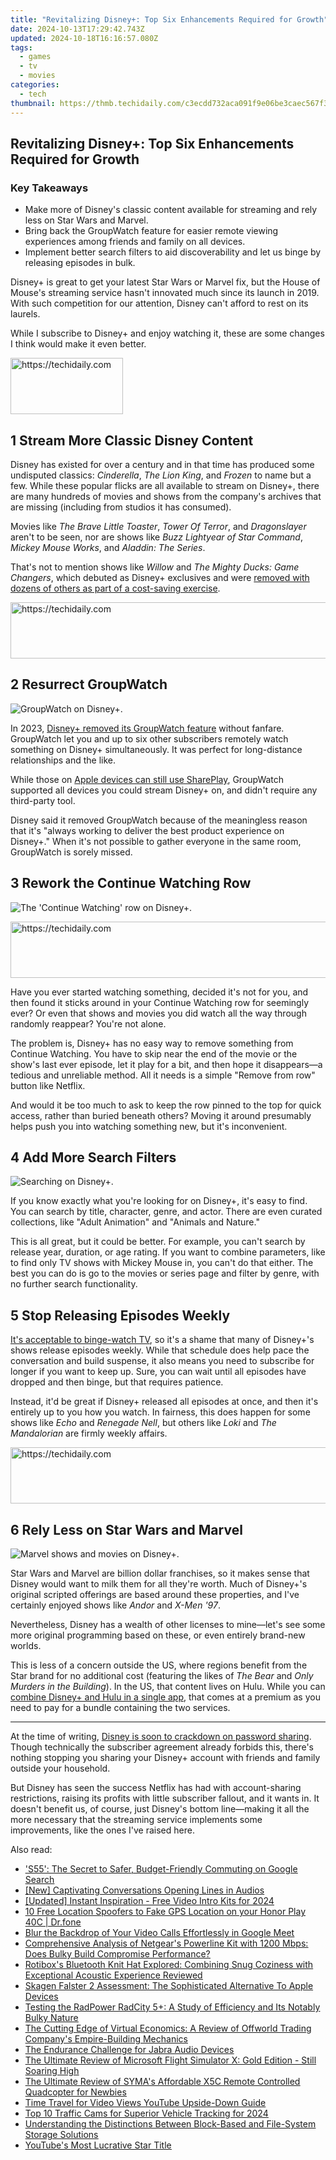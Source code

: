 ```yaml
---
title: "Revitalizing Disney+: Top Six Enhancements Required for Growth"
date: 2024-10-13T17:29:42.743Z
updated: 2024-10-18T16:16:57.080Z
tags:
  - games
  - tv
  - movies
categories:
  - tech
thumbnail: https://thmb.techidaily.com/c3ecdd732aca091f9e06be3caec567f3fcd17c056bf2dd14982465e8c7b5b6a1.jpg
---
```


## Revitalizing Disney+: Top Six Enhancements Required for Growth

### Key Takeaways

* Make more of Disney's classic content available for streaming and rely less on Star Wars and Marvel.
* Bring back the GroupWatch feature for easier remote viewing experiences among friends and family on all devices.
* Implement better search filters to aid discoverability and let us binge by releasing episodes in bulk.

 Disney+ is great to get your latest Star Wars or Marvel fix, but the House of Mouse's streaming service hasn't innovated much since its launch in 2019\. With such competition for our attention, Disney can't afford to rest on its laurels.

 While I subscribe to Disney+ and enjoy watching it, these are some changes I think would make it even better.

<!-- affiliate ads begin -->
<a href="https://aligracehair.sjv.io/c/5597632/2135367/19272" target="_top" id="2135367">
  <img src="//a.impactradius-go.com/display-ad/19272-2135367" border="0" alt="https://techidaily.com" width="180" height="90"/>
</a>
<img height="0" width="0" src="https://aligracehair.sjv.io/i/5597632/2135367/19272" style="position:absolute;visibility:hidden;" border="0" />
<!-- affiliate ads end -->

## 1  Stream More Classic Disney Content 

 Disney has existed for over a century and in that time has produced some undisputed classics: _Cinderella_, _The Lion King_, and _Frozen_ to name but a few. While these popular flicks are all available to stream on Disney+, there are many hundreds of movies and shows from the company's archives that are missing (including from studios it has consumed).

 Movies like _The Brave Little Toaster_, _Tower Of Terror_, and _Dragonslayer_ aren't to be seen, nor are shows like _Buzz Lightyear of Star Command_, _Mickey Mouse Works_, and _Aladdin: The Series_.

 That's not to mention shows like _Willow_ and _The Mighty Ducks: Game Changers_, which debuted as Disney+ exclusives and were [removed with dozens of others as part of a cost-saving exercise](https://change-location.techidaily.com/in-2024-what-is-the-best-pokemon-for-pokemon-pvp-ranking-on-samsung-galaxy-a24-drfone-by-drfone-virtual-android/).

<!-- affiliate ads begin -->
<a href="https://aligracehair.sjv.io/c/5597632/2115921/19272" target="_top" id="2115921">
  <img src="//a.impactradius-go.com/display-ad/19272-2115921" border="0" alt="https://techidaily.com" width="728" height="90"/>
</a>
<img height="0" width="0" src="https://aligracehair.sjv.io/i/5597632/2115921/19272" style="position:absolute;visibility:hidden;" border="0" />
<!-- affiliate ads end -->

## 2  Resurrect GroupWatch 

![GroupWatch on Disney+.](https://static1.howtogeekimages.com/wordpress/wp-content/uploads/2024/04/groupwatch-on-disney.jpg) 

 In 2023, [Disney+ removed its GroupWatch feature](https://easy-unlock-android.techidaily.com/in-2024-how-to-lock-apps-on-realme-narzo-60-5g-to-protect-your-individual-information-by-drfone-android/) without fanfare. GroupWatch let you and up to six other subscribers remotely watch something on Disney+ simultaneously. It was perfect for long-distance relationships and the like.

 While those on [Apple devices can still use SharePlay](https://ai-video-tools.techidaily.com/updated-unlock-your-creative-potential-video-editing-tips-for-home-movies-for-2024/), GroupWatch supported all devices you could stream Disney+ on, and didn't require any third-party tool.

 Disney said it removed GroupWatch because of the meaningless reason that it's "always working to deliver the best product experience on Disney+." When it's not possible to gather everyone in the same room, GroupWatch is sorely missed.

## 3  Rework the Continue Watching Row 

![The 'Continue Watching' row on Disney+.](https://static1.howtogeekimages.com/wordpress/wp-content/uploads/2024/04/the-continue-watching-row-on-disney.png) 

<!-- affiliate ads begin -->
<a href="https://appsumo.8odi.net/c/5597632/2037359/7443" target="_top" id="2037359">
  <img src="//a.impactradius-go.com/display-ad/7443-2037359" border="0" alt="https://techidaily.com" width="728" height="90"/>
</a>
<img height="0" width="0" src="https://appsumo.8odi.net/i/5597632/2037359/7443" style="position:absolute;visibility:hidden;" border="0" />
<!-- affiliate ads end -->

 Have you ever started watching something, decided it's not for you, and then found it sticks around in your Continue Watching row for seemingly ever? Or even that shows and movies you did watch all the way through randomly reappear? You're not alone.

 The problem is, Disney+ has no easy way to remove something from Continue Watching. You have to skip near the end of the movie or the show's last ever episode, let it play for a bit, and then hope it disappears—a tedious and unreliable method. All it needs is a simple "Remove from row" button like Netflix.

 And would it be too much to ask to keep the row pinned to the top for quick access, rather than buried beneath others? Moving it around presumably helps push you into watching something new, but it's inconvenient.

## 4  Add More Search Filters 

![Searching on Disney+.](https://static1.howtogeekimages.com/wordpress/wp-content/uploads/2024/04/searching-on-disney.png) 

 If you know exactly what you're looking for on Disney+, it's easy to find. You can search by title, character, genre, and actor. There are even curated collections, like "Adult Animation" and "Animals and Nature."

 This is all great, but it could be better. For example, you can't search by release year, duration, or age rating. If you want to combine parameters, like to find only TV shows with Mickey Mouse in, you can't do that either. The best you can do is go to the movies or series page and filter by genre, with no further search functionality.

## 5  Stop Releasing Episodes Weekly 

[It's acceptable to binge-watch TV](https://os-tips.techidaily.com/how-to-retrieve-lost-viber-calls-from-your-iphone-without-a-backup-a-three-step-guide/), so it's a shame that many of Disney+'s shows release episodes weekly. While that schedule does help pace the conversation and build suspense, it also means you need to subscribe for longer if you want to keep up. Sure, you can wait until all episodes have dropped and then binge, but that requires patience.

 Instead, it'd be great if Disney+ released all episodes at once, and then it's entirely up to you how you watch. In fairness, this does happen for some shows like _Echo_ and _Renegade Nell_, but others like _Loki_ and _The Mandalorian_ are firmly weekly affairs.

<!-- affiliate ads begin -->
<a href="https://appsumo.8odi.net/c/5597632/2002018/7443" target="_top" id="2002018">
  <img src="//a.impactradius-go.com/display-ad/7443-2002018" border="0" alt="https://techidaily.com" width="728" height="90"/>
</a>
<img height="0" width="0" src="https://appsumo.8odi.net/i/5597632/2002018/7443" style="position:absolute;visibility:hidden;" border="0" />
<!-- affiliate ads end -->

## 6  Rely Less on Star Wars and Marvel 

![Marvel shows and movies on Disney+.](https://static1.howtogeekimages.com/wordpress/wp-content/uploads/2024/04/marvel-shows-and-movies-on-disney.png) 

 Star Wars and Marvel are billion dollar franchises, so it makes sense that Disney would want to milk them for all they're worth. Much of Disney+'s original scripted offerings are based around these properties, and I've certainly enjoyed shows like _Andor_ and _X-Men '97_.

 Nevertheless, Disney has a wealth of other licenses to mine—let's see some more original programming based on these, or even entirely brand-new worlds.

 This is less of a concern outside the US, where regions benefit from the Star brand for no additional cost (featuring the likes of _The Bear_ and _Only Murders in the Building_). In the US, that content lives on Hulu. While you can [combine Disney+ and Hulu in a single app](https://extra-guidance.techidaily.com/updated-magnify-marvel-the-ultimate-10-camera-lens-guide/), that comes at a premium as you need to pay for a bundle containing the two services.

---

 At the time of writing, [Disney is soon to crackdown on password sharing](https://extra-hints.techidaily.com/updated-best-color-correction-app/). Though technically the subscriber agreement already forbids this, there's nothing stopping you sharing your Disney+ account with friends and family outside your household.

 But Disney has seen the success Netflix has had with account-sharing restrictions, raising its profits with little subscriber fallout, and it wants in. It doesn't benefit us, of course, just Disney's bottom line—making it all the more necessary that the streaming service implements some improvements, like the ones I've raised here.

<ins class="adsbygoogle"
     style="display:block"
     data-ad-format="autorelaxed"
     data-ad-client="ca-pub-7571918770474297"
     data-ad-slot="1223367746"></ins>

<ins class="adsbygoogle"
     style="display:block"
     data-ad-client="ca-pub-7571918770474297"
     data-ad-slot="8358498916"
     data-ad-format="auto"
     data-full-width-responsive="true"></ins>

<span class="atpl-alsoreadstyle">Also read:</span>
<div><ul>
<li><a href="https://buynow-help.techidaily.com/s55-the-secret-to-safer-budget-friendly-commuting-on-google-search/"><u>'S55': The Secret to Safer, Budget-Friendly Commuting on Google Search</u></a></li>
<li><a href="https://extra-information.techidaily.com/new-captivating-conversations-opening-lines-in-audios/"><u>[New] Captivating Conversations Opening Lines in Audios</u></a></li>
<li><a href="https://fox-glue.techidaily.com/updated-instant-inspiration-free-video-intro-kits-for-2024/"><u>[Updated] Instant Inspiration - Free Video Intro Kits for 2024</u></a></li>
<li><a href="https://android-location.techidaily.com/10-free-location-spoofers-to-fake-gps-location-on-your-honor-play-40c-drfone-by-drfone-virtual/"><u>10 Free Location Spoofers to Fake GPS Location on your Honor Play 40C | Dr.fone</u></a></li>
<li><a href="https://technical-tips.techidaily.com/blur-the-backdrop-of-your-video-calls-effortlessly-in-google-meet/"><u>Blur the Backdrop of Your Video Calls Effortlessly in Google Meet</u></a></li>
<li><a href="https://buynow-info.techidaily.com/comprehensive-analysis-of-netgears-powerline-kit-with-1200-mbps-does-bulky-build-compromise-performance/"><u>Comprehensive Analysis of Netgear's Powerline Kit with 1200 Mbps: Does Bulky Build Compromise Performance?</u></a></li>
<li><a href="https://buynow-help.techidaily.com/rotiboxs-bluetooth-knit-hat-explored-combining-snug-coziness-with-exceptional-acoustic-experience-reviewed/"><u>Rotibox's Bluetooth Knit Hat Explored: Combining Snug Coziness with Exceptional Acoustic Experience Reviewed</u></a></li>
<li><a href="https://buynow-help.techidaily.com/skagen-falster-2-assessment-the-sophisticated-alternative-to-apple-devices/"><u>Skagen Falster 2 Assessment: The Sophisticated Alternative To Apple Devices</u></a></li>
<li><a href="https://buynow-help.techidaily.com/testing-the-radpower-radcity-5plus-a-study-of-efficiency-and-its-notably-bulky-nature/"><u>Testing the RadPower RadCity 5+: A Study of Efficiency and Its Notably Bulky Nature</u></a></li>
<li><a href="https://buynow-help.techidaily.com/the-cutting-edge-of-virtual-economics-a-review-of-offworld-trading-companys-empire-building-mechanics/"><u>The Cutting Edge of Virtual Economics: A Review of Offworld Trading Company's Empire-Building Mechanics</u></a></li>
<li><a href="https://buynow-help.techidaily.com/the-endurance-challenge-for-jabra-audio-devices/"><u>The Endurance Challenge for Jabra Audio Devices</u></a></li>
<li><a href="https://buynow-help.techidaily.com/the-ultimate-review-of-microsoft-flight-simulator-x-gold-edition-still-soaring-high/"><u>The Ultimate Review of Microsoft Flight Simulator X: Gold Edition - Still Soaring High</u></a></li>
<li><a href="https://buynow-help.techidaily.com/the-ultimate-review-of-symas-affordable-x5c-remote-controlled-quadcopter-for-newbies/"><u>The Ultimate Review of SYMA's Affordable X5C Remote Controlled Quadcopter for Newbies</u></a></li>
<li><a href="https://youtube-webster.techidaily.com/travel-for-video-views-youtube-upside-down-guide/"><u>Time Travel for Video Views YouTube Upside-Down Guide</u></a></li>
<li><a href="https://some-tips.techidaily.com/top-10-traffic-cams-for-superior-vehicle-tracking-for-2024/"><u>Top 10 Traffic Cams for Superior Vehicle Tracking for 2024</u></a></li>
<li><a href="https://win-luxury.techidaily.com/understanding-the-distinctions-between-block-based-and-file-system-storage-solutions/"><u>Understanding the Distinctions Between Block-Based and File-System Storage Solutions</u></a></li>
<li><a href="https://youtube-blog.techidaily.com/bes-most-lucrative-star-title/"><u>YouTube's Most Lucrative Star Title</u></a></li>
</ul></div>

